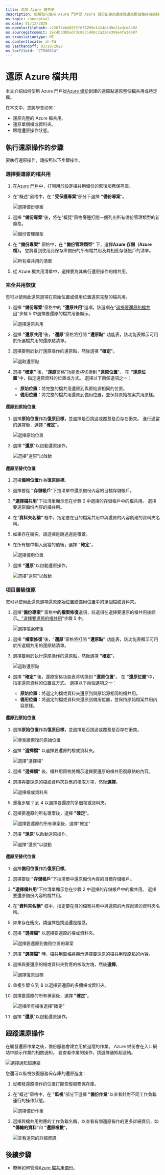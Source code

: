 ```yaml
---
title: 還原 Azure 檔共用
description: 瞭解如何使用 Azure 門戶從 Azure 備份創建的還原點還原整個檔共用或特定檔。
ms.topic: conceptual
ms.date: 01/12/2020
ms.openlocfilehash: c22078ebd89f5f6f8299e1424d4d9e21edce8b92
ms.sourcegitcommit: 2ec4b3d0bad7dc0071400c2a2264399e4fe34897
ms.translationtype: MT
ms.contentlocale: zh-TW
ms.lasthandoff: 03/28/2020
ms.locfileid: "77586824"
---
```

# <a name="restore-azure-file-shares"></a>還原 Azure 檔共用

本文介紹如何使用 Azure 門戶從[Azure 備份](https://docs.microsoft.com/azure/backup/backup-overview)創建的還原點還原整個檔共用或特定檔。

在本文中，您將學會如何：

* 還原完整的 Azure 檔共用。
* 還原單個檔或資料夾。
* 跟蹤還原操作狀態。

## <a name="steps-to-perform-a-restore-operation"></a>執行還原操作的步驟

要執行還原操作，請按照以下步驟操作。

### <a name="select-the-file-share-to-restore"></a>選擇要還原的檔共用

1. 在[Azure 門戶](https://portal.azure.com/)中，打開用於設定檔共用備份的恢復服務保存庫。

1. 在"概述"窗格中，在 **"受保護專案**"部分下選擇 **"備份專案**"。

    ![選擇備份專案](./media/restore-afs/backup-items.png)

1. 選擇 **"備份專案**"後，將在"概覽"窗格旁邊打開一個列出所有備份管理類型的新窗格。

    ![備份管理類型](./media/restore-afs/backup-management.png)

1. 在 **"備份專案"** 窗格中，在 **"備份管理類型"** 下，選擇**Azure 存儲（Azure 檔）。** 您將看到使用此保存庫備份的所有檔共用及其相應存儲帳戶的清單。

    ![所有檔共用的清單](./media/restore-afs/file-shares.png)

1. 從 Azure 檔共用清單中，選擇要為其執行還原操作的檔共用。

### <a name="full-share-recovery"></a>完全共用恢復

您可以使用此還原選項在原始位置或備用位置還原完整的檔共用。

1. 選擇 **"備份專案**"窗格中的 **"還原共用**"選項，該選項在"[選擇要還原的檔共用](#select-the-file-share-to-restore)"步驟 5 中選擇要還原的檔共用後顯示。

   ![選擇還原共用](./media/restore-afs/restore-share.png)

1. 選擇 **"還原共用**"後，"**還原**"窗格將打開 **"還原點"** 功能表，該功能表顯示可用於所選檔共用的還原點清單。

1. 選擇要用於執行還原操作的還原點，然後選擇 **"確定**"。

    ![選取還原點](./media/restore-afs/restore-point.png)

1. 選擇 **"確定"** 後，"**還原**窗格"功能表將切換到 **"還原位置**"。 在 **"還原位置**"中，指定還原資料的位置或方式。 選擇以下兩個選項之一：

    * **原始位置**：將完整的檔共用還原到與原始源相同的位置。
    * **備用位置**：將完整的檔共用還原到備用位置，並保持原始檔案共用原樣。

#### <a name="restore-to-the-original-location"></a>還原到原始位置

1. 選擇**原始位置**作為**復原目標**，並選擇是否跳過或覆蓋是否存在衝突。 進行適當的選擇後，選擇 **"確定**"。

    ![選擇原始位置](./media/restore-afs/original-location.png)

1. 選擇 **"還原**"以啟動還原操作。

    ![選擇"還原"以啟動](./media/restore-afs/click-restore.png)

#### <a name="restore-to-an-alternate-location"></a>還原至替代位置

1. 選擇**備用位置**作為**復原目標**。
1. 選擇要從 **"存儲帳戶**"下拉清單中還原備份內容的目標存儲帳戶。
1. **"選擇檔共用**"下拉清單顯示您在步驟 2 中選擇的存儲帳戶中的檔共用。 選擇要還原備份內容的檔共用。
1. 在"**資料夾名稱"** 框中，指定要在目的檔案共用中與還原的內容創建的資料夾名稱。
1. 如果存在衝突，請選擇是跳過還是覆蓋。
1. 在所有框中輸入適當的值後，選擇 **"確定**"。

    ![選擇備用位置](./media/restore-afs/alternate-location.png)

1. 選擇 **"還原**"以啟動還原操作。

    ![選擇"還原"以啟動](./media/restore-afs/click-restore.png)

### <a name="item-level-recovery"></a>項目層級復原

您可以使用此還原選項還原原始位置或備用位置中的單個檔或資料夾。

1. 選擇"**備份專案"** 窗格中**的檔案修復**選項，該選項在選擇要還原的檔共用後顯示[。"選擇要還原的檔共用](#select-the-file-share-to-restore)"步驟 5 中。

    ![選擇檔案修復](./media/restore-afs/file-recovery.png)

1. 選擇 **"檔案修復**"後，"**還原**"窗格將打開 **"還原點"** 功能表，該功能表顯示可用於所選檔共用的還原點清單。

1. 選擇要用於執行還原操作的還原點，然後選擇 **"確定**"。

    ![選取還原點](./media/restore-afs/restore-point.png)

1. 選擇 **"確定"** 後，還原窗格功能表將切換到 **"還原位置**"。 在 **"還原位置**"中，指定還原資料的位置或方式。 選擇以下兩個選項之一：

    * **原始位置**：將選定的檔或資料夾還原到與原始源相同的檔共用。
    * **備用位置**：將選定的檔或資料夾還原到備用位置，並保持原始檔案共用內容原樣。

#### <a name="restore-to-the-original-location"></a>還原到原始位置

1. 選擇**原始位置**作為**復原目標**，並選擇是否跳過或覆蓋是否存在衝突。

    ![專案級恢復的原始位置](./media/restore-afs/original-location-item-level.png)

1. 選擇 **"選擇檔"** 以選擇要還原的檔或資料夾。

    ![選擇"選擇檔"](./media/restore-afs/select-file.png)

1. 選擇 **"選擇檔"** 後，檔共用窗格將顯示選擇要還原的檔共用復原點的內容。

1. 選擇與要還原的檔或資料夾對應的核取方塊，然後**選擇**。

    ![選擇檔或資料夾](./media/restore-afs/select-file-folder.png)

1. 重複步驟 2 到 4 以選擇要還原的多個檔或資料夾。
1. 選擇要還原的所有專案後，選擇 **"確定**"。

    ![選擇要還原的所有專案後，選擇"確定"](./media/restore-afs/after-selecting-items.png)

1. 選擇 **"還原**"以啟動還原操作。

    ![選擇"還原"以啟動](./media/restore-afs/click-restore.png)

#### <a name="restore-to-an-alternate-location"></a>還原至替代位置

1. 選擇**備用位置**作為**復原目標**。
1. 選擇要從 **"存儲帳戶**"下拉清單中還原備份內容的目標存儲帳戶。
1. **"選擇檔共用**"下拉清單顯示您在步驟 2 中選擇的存儲帳戶中的檔共用。 選擇要還原備份內容的檔共用。
1. 在"**資料夾名稱"** 框中，指定要在目的檔案共用中與還原的內容創建的資料夾名稱。
1. 如果存在衝突，請選擇是跳過還是覆蓋。
1. 選擇 **"選擇檔"** 以選擇要還原的檔或資料夾。

    ![選擇要還原到備用位置的專案](./media/restore-afs/restore-to-alternate-location.png)

1. 選擇 **"選擇檔"** 時，檔共用窗格將顯示選擇要還原的檔共用復原點的內容。
1. 選擇與要還原的檔或資料夾對應的核取方塊，然後**選擇**。

    ![選擇復原目標](./media/restore-afs/recovery-destination.png)

1. 重複步驟 6 到 8 以選擇要還原的多個檔或資料夾。
1. 選擇要還原的所有專案後，選擇 **"確定**"。

    ![選擇所有檔後選擇"確定"](./media/restore-afs/after-selecting-all-items.png)

1. 選擇 **"還原**"以啟動還原操作。

## <a name="track-a-restore-operation"></a>跟蹤還原操作

在觸發還原作業之後，備份服務會建立用於追蹤的作業。 Azure 備份會在入口網站中顯示作業的相關通知。 要查看作業的操作，請選擇通知超連結。

![選擇通知超連結](./media/restore-afs/notifications-link.png)

您還可以監視恢復服務保存庫的還原進度：

1. 從觸發還原操作的位置打開恢復服務保存庫。
1. 在"概述"窗格中，在 **"監視**"部分下選擇 **"備份作業**"以查看針對不同工作負載運行的操作狀態。

    ![選擇備份作業](./media/restore-afs/backup-jobs.png)

1. 選擇與檔共用對應的工作負載名稱，以查看有關還原操作的更多詳細資訊，如 **"傳輸的資料**"和 **"還原檔數**"。

    ![查看還原的詳細資訊](./media/restore-afs/restore-details.png)

## <a name="next-steps"></a>後續步驟

* 瞭解如何管理[Azure 檔共用備份](manage-afs-backup.md)。
